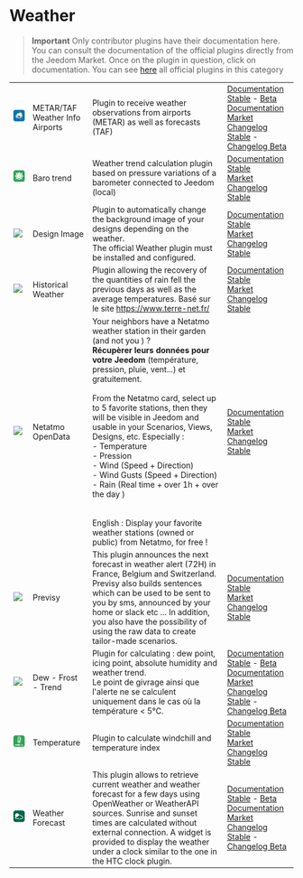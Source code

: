 
# Weather


>**Important**
>Only contributor plugins have their documentation here. You can consult the documentation of the official plugins directly from the Jeedom Market. Once on the plugin in question, click on documentation.
>You can see [here](https://market.jeedom.com/index.php?v=d&p=market&type=plugin&categorie=weather) all official plugins in this category


| | | | |
|--- | --- | --- | ---|
|<img src="Metar_infos/Metar_infos_icon.png" class="pluginLogo" width="100" />|METAR/TAF Weather Info Airports|Plugin to receive weather observations from airports (METAR) as well as forecasts (TAF)|[Documentation Stable](https://www.carle.fr/plugin-metar-taf-infos/4-documentation.html) - [Beta Documentation](https://www.carle.fr/plugin-metar-taf-infos/4-documentation.html)<br/>[Market](https://market.jeedom.com/index.php?v=d&p=market_display&id=2342)<br/>[Changelog Stable](https://jealg.github.io/documentation/plugin-Metar_infos/en_US/changelog) - [Changelog Beta](https://jealg.github.io/documentation/plugin-Metar_infos/en_US/changelog_beta)|
|<img src="baro/baro_icon.png" class="pluginLogo" width="100" />|Baro trend|Weather trend calculation plugin based on pressure variations of a barometer connected to Jeedom (local)|[Documentation Stable](https://odolc.github.io/Baro/en_US/)<br/>[Market](https://market.jeedom.com/index.php?v=d&p=market_display&id=2405)<br/>[Changelog Stable](https://odolc.github.io/Baro/en_US/changelog)|
|<img src="designImgSwitch/designImgSwitch_icon.png" class="pluginLogo" width="100" />|Design Image|Plugin to automatically change the background image of your designs depending on the weather.<br/>The official Weather plugin must be installed and configured.|[Documentation Stable](https://mips2648.github.io/jeedom-plugins-docs/designImgSwitch/en_US/)<br/>[Market](https://market.jeedom.com/index.php?v=d&p=market_display&id=3819)<br/>[Changelog Stable](https://mips2648.github.io/jeedom-plugins-docs/designImgSwitch/en_US/changelog)|
|<img src="historiqueMeteo/historiqueMeteo_icon.png" class="pluginLogo" width="100" />|Historical Weather|Plugin allowing the recovery of the quantities of rain fell the previous days as well as the average temperatures. Basé sur le site https://www.terre-net.fr/|[Documentation Stable](https://github.com/jeedomBox/plugin_historiqueMeteo/tree/master/docs/en_US/index.md)<br/>[Market](https://market.jeedom.com/index.php?v=d&p=market_display&id=4358)<br/>[Changelog Stable](https://github.com/jeedomBox/plugin_historiqueMeteo/tree/master/docs/en_US/changelog.md)|
|<img src="netatmoPublicData/netatmoPublicData_icon.png" class="pluginLogo" width="100" />|Netatmo OpenData|Your neighbors have a Netatmo weather station in their garden (and not you ) ? <br><strong>Récupèrer leurs données pour votre Jeedom</strong> (température, pression, pluie, vent...) et gratuitement. <br><br>From the Netatmo card, select up to 5 favorite stations, then they will be visible in Jeedom and usable in your Scenarios, Views, Designs, etc.  Especially :<br>- Temperature<br>- Pression<br>- Wind (Speed + Direction)<br>- Wind Gusts (Speed + Direction)<br>- Rain (Real time + over 1h + over the day )<br><br><br>English : Display your favorite weather stations (owned or public) from Netatmo, for free !|[Documentation Stable](https://jim005.github.io/jeedom-netatmoPublicData/en_US/)<br/>[Market](https://market.jeedom.com/index.php?v=d&p=market_display&id=4008)<br/>[Changelog Stable](https://jim005.github.io/jeedom-netatmoPublicData/en_US/changelog)|
|<img src="previsy/previsy_icon.png" class="pluginLogo" width="100" />|Previsy|This plugin announces the next forecast in weather alert (72H) in France, Belgium and Switzerland. Previsy also builds sentences which can be used to be sent to you by sms, announced by your home or slack etc ... In addition, you also have the possibility of using the raw data to create tailor-made scenarios.|[Documentation Stable](https://ynats.github.io/jeedom-plugin-previsy/en_US/)<br/>[Market](https://market.jeedom.com/index.php?v=d&p=market_display&id=4016)<br/>[Changelog Stable](https://ynats.github.io/jeedom-plugin-previsy/en_US/changelog)|
|<img src="rosee/rosee_icon.png" class="pluginLogo" width="100" />|Dew - Frost - Trend|Plugin for calculating : dew point, icing point, absolute humidity and weather trend. <BR/>Le point de givrage ainsi que l'alerte ne se calculent uniquement dans le cas où la température < 5°C. <BR />|[Documentation Stable](https://jealg.github.io/documentation/plugin-rosee/en_US/) - [Beta Documentation](https://jealg.github.io/documentation/plugin-rosee/en_US/)<br/>[Market](https://market.jeedom.com/index.php?v=d&p=market_display&id=1653)<br/>[Changelog Stable](https://jealg.github.io/documentation/plugin-rosee/en_US/changelog) - [Changelog Beta](https://jealg.github.io/documentation/plugin-rosee/en_US/changelog_beta)|
|<img src="temperature/temperature_icon.png" class="pluginLogo" width="100" />|Temperature|Plugin to calculate windchill and temperature index|[Documentation Stable](https://odolc.github.io/Temperature/en_US/)<br/>[Market](https://market.jeedom.com/index.php?v=d&p=market_display&id=2778)<br/>[Changelog Stable](https://odolc.github.io/Temperature/en_US/changelog)|
|<img src="weatherForecast/weatherForecast_icon.png" class="pluginLogo" width="100" />|Weather Forecast|This plugin allows to retrieve current weather and weather forecast for a few days using OpenWeather or WeatherAPI sources. Sunrise and sunset times are calculated without external connection. A widget is provided to display the weather under a clock similar to the one in the HTC clock plugin.|[Documentation Stable](https://jpty.github.io/jeedom/plugins/weatherForecast/) - [Beta Documentation](https://jpty.github.io/jeedom/plugins/weatherForecast/)<br/>[Market](https://market.jeedom.com/index.php?v=d&p=market_display&id=4549)<br/>[Changelog Stable](https://jpty.github.io/jeedom/plugins/weatherForecast/en_US/changelog.html) - [Changelog Beta](https://jpty.github.io/jeedom/plugins/weatherForecast/en_US/changelog.html)|
